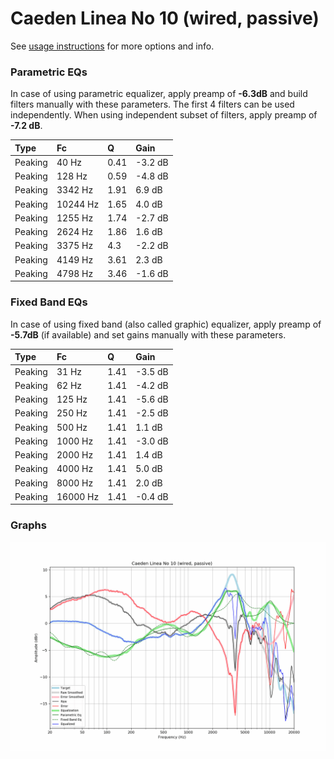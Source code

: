 # Caeden Linea No 10 (wired, passive)
See [usage instructions](https://github.com/jaakkopasanen/AutoEq#usage) for more options and info.

### Parametric EQs
In case of using parametric equalizer, apply preamp of **-6.3dB** and build filters manually
with these parameters. The first 4 filters can be used independently.
When using independent subset of filters, apply preamp of **-7.2 dB**.

| Type    | Fc       |    Q | Gain    |
|:--------|:---------|:-----|:--------|
| Peaking | 40 Hz    | 0.41 | -3.2 dB |
| Peaking | 128 Hz   | 0.59 | -4.8 dB |
| Peaking | 3342 Hz  | 1.91 | 6.9 dB  |
| Peaking | 10244 Hz | 1.65 | 4.0 dB  |
| Peaking | 1255 Hz  | 1.74 | -2.7 dB |
| Peaking | 2624 Hz  | 1.86 | 1.6 dB  |
| Peaking | 3375 Hz  | 4.3  | -2.2 dB |
| Peaking | 4149 Hz  | 3.61 | 2.3 dB  |
| Peaking | 4798 Hz  | 3.46 | -1.6 dB |

### Fixed Band EQs
In case of using fixed band (also called graphic) equalizer, apply preamp of **-5.7dB**
(if available) and set gains manually with these parameters.

| Type    | Fc       |    Q | Gain    |
|:--------|:---------|:-----|:--------|
| Peaking | 31 Hz    | 1.41 | -3.5 dB |
| Peaking | 62 Hz    | 1.41 | -4.2 dB |
| Peaking | 125 Hz   | 1.41 | -5.6 dB |
| Peaking | 250 Hz   | 1.41 | -2.5 dB |
| Peaking | 500 Hz   | 1.41 | 1.1 dB  |
| Peaking | 1000 Hz  | 1.41 | -3.0 dB |
| Peaking | 2000 Hz  | 1.41 | 1.4 dB  |
| Peaking | 4000 Hz  | 1.41 | 5.0 dB  |
| Peaking | 8000 Hz  | 1.41 | 2.0 dB  |
| Peaking | 16000 Hz | 1.41 | -0.4 dB |

### Graphs
![](./Caeden%20Linea%20No%2010%20(wired,%20passive).png)